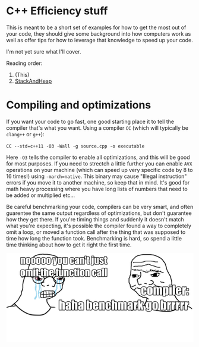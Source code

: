 # C++ Efficiency stuff

This is meant to be a short set of examples for how to get the most out of your code, they should give some background into how computers work as well as offer tips for how to leverage that knowledge to speed up your code.

I'm not yet sure what I'll cover.

Reading order:

1. (This)
2. [StackAndHeap](https://github.com/Renmusxd/CppIntro/tree/master/StackAndHeap)

# Compiling and optimizations

If you want your code to go fast, one good starting place it to tell the compiler that's what you want. Using a compiler `CC` (which will typically be `clang++` or `g++`):

`CC --std=c++11 -O3 -Wall -g source.cpp -o executable`

Here `-O3` tells the compiler to enable all optimizations, and this will be good for most purposes. If you need to strectch a little further you can enable `AVX` operations on your machine (which can speed up very specific code by 8 to 16 times!) using `-march=native`. This binary may cause "Illegal instruction" errors if you move it to another machine, so keep that in mind. It's good for math heavy processing where you have long lists of numbers that need to be added or multiplied etc...

Be careful benchmarking your code, compilers can be very smart, and often guarentee the same output regardless of optimizations, but don't guarantee how they get there. If you're timing things and suddenly it doesn't match what you're expecting, it's possible the compiler found a way to completely omit a loop, or moved a function call after the thing that was supposed to time how long the function took. Benchmarking is hard, so spend a little time thinking about how to get it right the first time.

![Brr](https://raw.githubusercontent.com/Renmusxd/CppIntro/master/StackAndHeap/brrr.png)
